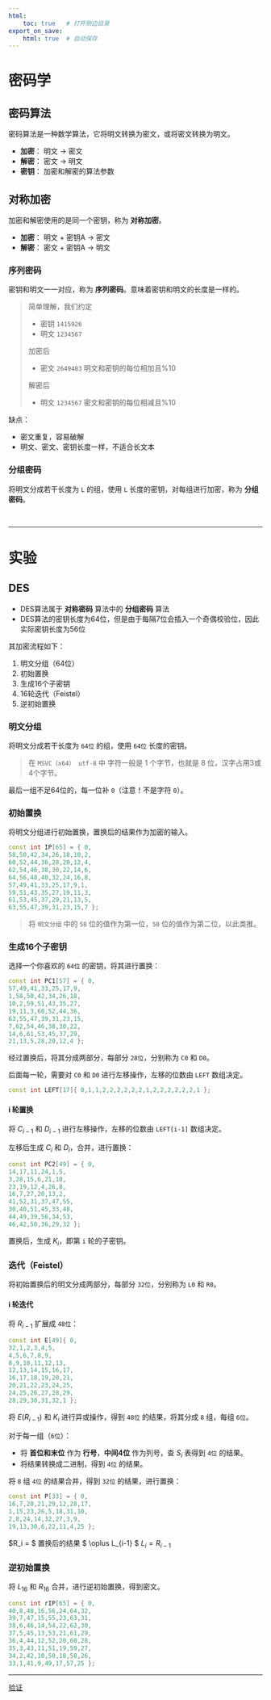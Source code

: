 ```yaml
---
html:
    toc: true   # 打开侧边目录
export_on_save:
    html: true  # 自动保存
---
```


# 密码学

## 密码算法

密码算法是一种数学算法，它将明文转换为密文，或将密文转换为明文。

* **加密**： 明文 -> 密文
* **解密**： 密文 -> 明文
* **密钥**： 加密和解密的算法参数

## 对称加密

加密和解密使用的是同一个密钥，称为 **对称加密**。

* **加密**： 明文 + 密钥A -> 密文
* **解密**： 密文 + 密钥A -> 明文


### 序列密码

密钥和明文一一对应，称为 **序列密码**。意味着密钥和明文的长度是一样的。

> 简单理解，我们约定
> * 密钥 `1415926`
> * 明文 `1234567`
>
> 加密后
> 
> * 密文 `2649483` 明文和密钥的每位相加且%10
> 
> 解密后
> * 明文 `1234567` 密文和密钥的每位相减且%10

缺点：
* 密文重复，容易破解
* 明文、密文、密钥长度一样，不适合长文本

### 分组密码

将明文分成若干长度为 `L` 的组，使用 `L` 长度的密钥，对每组进行加密，称为 **分组密码**。


<br>

---

# 实验

## DES 

* DES算法属于 **对称密码** 算法中的 **分组密码** 算法
* DES算法的密钥长度为64位，但是由于每隔7位会插入一个奇偶校验位，因此实际密钥长度为56位

其加密流程如下：

1. 明文分组（64位）
2. 初始置换
3. 生成16个子密钥
4. 16轮迭代（Feistel）
5. 逆初始置换

### 明文分组

将明文分成若干长度为 `64位` 的组，使用 `64位` 长度的密钥。

> 在 `MSVC（x64） utf-8` 中
> 字符一般是 1 个字节，也就是 8 位，汉字占用3或4个字节。

最后一组不足64位的，每一位补 `0`（注意！不是字符 `0`）。

### 初始置换

将明文分组进行初始置换，置换后的结果作为加密的输入。

```cpp
const int IP[65] = { 0,
58,50,42,34,26,18,10,2,
60,52,44,36,28,20,12,4,
62,54,46,38,30,22,14,6,
64,56,48,40,32,24,16,8,
57,49,41,33,25,17,9,1,
59,51,43,35,27,19,11,3,
61,53,45,37,29,21,13,5,
63,55,47,39,31,23,15,7 };
```

> 将 `明文分组` 中的 `58` 位的值作为第一位，`50` 位的值作为第二位，以此类推。


### 生成16个子密钥

选择一个你喜欢的 `64位` 的密钥，将其进行置换：

```cpp
const int PC1[57] = { 0,
57,49,41,33,25,17,9,
1,58,50,42,34,26,18,
10,2,59,51,43,35,27,
19,11,3,60,52,44,36,
63,55,47,39,31,23,15,
7,62,54,46,38,30,22,
14,6,61,53,45,37,29,
21,13,5,28,20,12,4 };
```

经过置换后，将其分成两部分，每部分 `28位`，分别称为 `C0` 和 `D0`。

后面每一轮，需要对 `C0` 和 `D0` 进行左移操作，左移的位数由 `LEFT` 数组决定。

```cpp
const int LEFT[17]{ 0,1,1,2,2,2,2,2,2,1,2,2,2,2,2,2,1 };
```

####  i 轮置换

将 $C_{i-1}$ 和 $D_{i-1}$ 进行左移操作，左移的位数由 `LEFT[i-1]` 数组决定。

左移后生成 $C_i$ 和 $D_i$，合并，进行置换：

```cpp
const int PC2[49] = { 0,
14,17,11,24,1,5,
3,28,15,6,21,10,
23,19,12,4,26,8,
16,7,27,20,13,2,
41,52,31,37,47,55,
30,40,51,45,33,48,
44,49,39,56,34,53,
46,42,50,36,29,32 };
```

置换后，生成 $K_i$，即第 `i` 轮的子密钥。

### 迭代（Feistel）

将初始置换后的明文分成两部分，每部分 `32位`，分别称为 `L0` 和 `R0`。



#### i 轮迭代

将 $R_{i-1}$ 扩展成 `48位`：

```cpp
const int E[49]{ 0,
32,1,2,3,4,5,
4,5,6,7,8,9,
8,9,10,11,12,13,
12,13,14,15,16,17,
16,17,18,19,20,21,
20,21,22,23,24,25,
24,25,26,27,28,29,
28,29,30,31,32,1 };
```

将 $E(R_{i-1})$ 和 $K_i$ 进行异或操作，得到 `48位` 的结果，将其分成 `8` 组，每组 `6位`。

对于每一组（`6位`）：

* 将 **首位和末位** 作为 **行号**，**中间4位** 作为列号，查 $S_i$ 表得到 `4位` 的结果。
* 将结果转换成二进制，得到 `4位` 的结果。

将 `8` 组 `4位` 的结果合并，得到 `32位` 的结果，进行置换：

```cpp
const int P[33] = { 0,
16,7,20,21,29,12,28,17,
1,15,23,26,5,18,31,10,
2,8,24,14,32,27,3,9,
19,13,30,6,22,11,4,25 };
```

$R_i = $ 置换后的结果 $ \oplus L_{i-1} $
$L_i = R_{i-1}$


### 逆初始置换

将 $L_{16}$ 和 $R_{16}$ 合并，进行逆初始置换，得到密文。

```cpp
const int rIP[65] = { 0,
40,8,48,16,56,24,64,32,
39,7,47,15,55,23,63,31,
38,6,46,14,54,22,62,30,
37,5,45,13,53,21,61,29,
36,4,44,12,52,20,60,28,
35,3,43,11,51,19,59,27,
34,2,42,10,50,18,58,26,
33,1,41,9,49,17,57,25 };
```

---


[验证](https://www.sojson.com/encrypt_des.html)